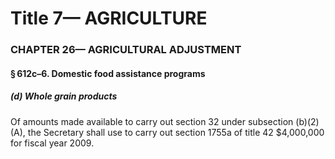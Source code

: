
# Title 7— AGRICULTURE
### CHAPTER 26— AGRICULTURAL ADJUSTMENT
#### § 612c–6. Domestic food assistance programs
##### (d) Whole grain products

Of amounts made available to carry out section 32 under subsection (b)(2)(A), the Secretary shall use to carry out section 1755a of title 42 $4,000,000 for fiscal year 2009.
